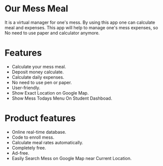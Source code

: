 # Our Mess Meal
It is a virtual manager for one's mess. By using this app one can calculate meal and expenses. This app will help to manage one's mess expenses, so No need to use paper and calculator anymore.

# Features
* Calculate your mess meal.
* Deposit money calculate.
* Calculate daily expenses.
* No need to use pen or paper.
* User-friendly.
* Show Exact Location on Google Map.
* Show Mess Todays Menu On Student Dashboad.

# Product features
 * Online real-time database.
 * Code to enroll mess.
 * Calculate meal rates automatically.
 * Completely free.
 * Ad-free.
 * Easily Search Mess on Google Map near Current Location.
